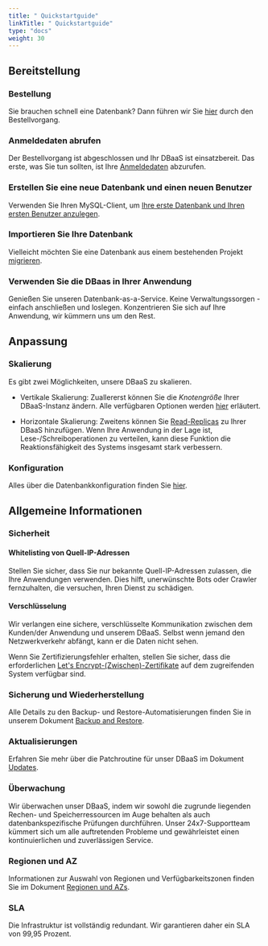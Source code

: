 ```yaml
---
title: " Quickstartguide"
linkTitle: " Quickstartguide"
type: "docs"
weight: 30
---
```


## Bereitstellung

### Bestellung

Sie brauchen schnell eine Datenbank? Dann führen wir Sie [hier](../../tutorials/ordering/) durch den Bestellvorgang.

### Anmeldedaten abrufen

Der Bestellvorgang ist abgeschlossen und Ihr DBaaS ist einsatzbereit. Das erste, was Sie tun sollten, ist Ihre [Anmeldedaten](../../tutorials/retrieve_login_credentials/) abzurufen.

### Erstellen Sie eine neue Datenbank und einen neuen Benutzer

Verwenden Sie Ihren MySQL-Client, um [Ihre erste Datenbank und Ihren ersten Benutzer anzulegen](../../tutorials/create_db_and_user/).

### Importieren Sie Ihre Datenbank

Vielleicht möchten Sie eine Datenbank aus einem bestehenden Projekt [migrieren](../../tutorials/database_import/).  

### Verwenden Sie die DBaas in Ihrer Anwendung

Genießen Sie unseren Datenbank-as-a-Service. Keine Verwaltungssorgen - einfach anschließen und loslegen. Konzentrieren Sie sich auf Ihre Anwendung, wir kümmern uns um den Rest.

## Anpassung

### Skalierung

Es gibt zwei Möglichkeiten, unsere DBaaS zu skalieren.

- Vertikale Skalierung: Zuallererst können Sie die *Knotengröße* Ihrer DBaaS-Instanz ändern. Alle verfügbaren Optionen werden [hier](../../documentation/nodesize/) erläutert.

- Horizontale Skalierung: Zweitens können Sie [Read-Replicas](../../documentation/read_replicas/) zu Ihrer DBaaS hinzufügen. Wenn Ihre Anwendung in der Lage ist, Lese-/Schreiboperationen zu verteilen, kann diese Funktion die Reaktionsfähigkeit des Systems insgesamt stark verbessern.

### Konfiguration

Alles über die Datenbankkonfiguration finden Sie [hier](../../documentation/configuration/).

## Allgemeine Informationen

### Sicherheit

#### Whitelisting von Quell-IP-Adressen

Stellen Sie sicher, dass Sie nur bekannte Quell-IP-Adressen zulassen, die Ihre Anwendungen verwenden. Dies hilft, unerwünschte Bots oder Crawler fernzuhalten, die versuchen, Ihren Dienst zu schädigen.

#### Verschlüsselung

Wir verlangen eine sichere, verschlüsselte Kommunikation zwischen dem Kunden/der Anwendung und unserem DBaaS. Selbst wenn jemand den Netzwerkverkehr abfängt, kann er die Daten nicht sehen.

Wenn Sie Zertifizierungsfehler erhalten, stellen Sie sicher, dass die erforderlichen [Let's Encrypt-(Zwischen)-Zertifikate](https://letsencrypt.org/certificates/) auf dem zugreifenden System verfügbar sind.

### Sicherung und Wiederherstellung

Alle Details zu den Backup- und Restore-Automatisierungen finden Sie in unserem Dokument [Backup and Restore](../../documentation/backup/).

### Aktualisierungen

Erfahren Sie mehr über die Patchroutine für unser DBaaS im Dokument [Updates](../../documentation/update/).

### Überwachung

Wir überwachen unser DBaaS, indem wir sowohl die zugrunde liegenden Rechen- und Speicherressourcen im Auge behalten als auch datenbankspezifische Prüfungen durchführen. Unser 24x7-Supportteam kümmert sich um alle auftretenden Probleme und gewährleistet einen kontinuierlichen und zuverlässigen Service.

### Regionen und AZ

Informationen zur Auswahl von Regionen und Verfügbarkeitszonen finden Sie im Dokument [Regionen und AZs](../../documentation/az/).

### SLA

Die Infrastruktur ist vollständig redundant. Wir garantieren daher ein SLA von 99,95 Prozent.
